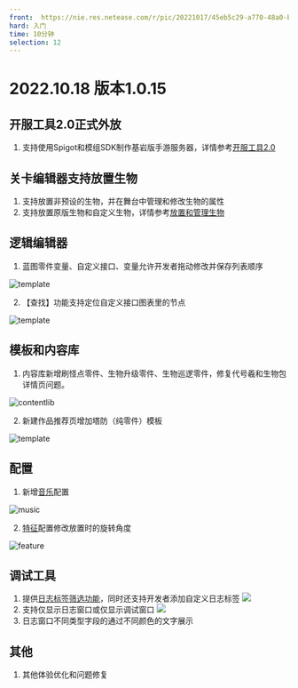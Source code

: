 ```yaml
---
front: 	https://nie.res.netease.com/r/pic/20221017/45eb5c29-a770-48a0-b4f5-52433c15b778.png
hard: 入门
time: 10分钟
selection: 12
---
```


# 2022.10.18 版本1.0.15

## 开服工具2.0正式外放

1. 支持使用Spigot和模组SDK制作基岩版手游服务器，详情参考[开服工具2.0](../../27-网络游戏/课程8：使用Spigot开服/10-支持基岩版客户端的Java版网络游戏概述.md)

## 关卡编辑器支持放置生物

1. 支持放置非预设的生物，并在舞台中管理和修改生物的属性
2. 支持放置原版生物和自定义生物，详情参考[放置和管理生物](../../20-玩法开发/11-组装简单玩法/4-放置和管理生物.md)

## 逻辑编辑器

1. 蓝图零件变量、自定义接口、变量允许开发者拖动修改并保存列表顺序

![template](./images/A1.gif)

2. 【查找】功能支持定位自定义接口图表里的节点

![template](./images/A5.png)

## 模板和内容库

1. 内容库新增刷怪点零件、生物升级零件、生物巡逻零件，修复代号羲和生物包详情页问题。

![contentlib](./images/221018/contentlib.png)

2. 新建作品推荐页增加塔防（纯零件）模板

![template](./images/221018/template.png)

## 配置

1. 新增[音乐](../../20-玩法开发/15-自定义游戏内容/8-自定义音乐.md)配置

![music](./images/221018/music.png)

2. [特征](../../20-玩法开发/15-自定义游戏内容/4-自定义维度/4-自定义特征.md)配置修改放置时的旋转角度

![feature](./images/221018/feature.png)

## 调试工具

1. 提供<a href="../../../mcguide/30-测试/1-使用调试工具进行手机和电脑端调试.html#_5-日志按标签过滤" rel="noopenner">日志标签筛选功能</a>，同时还支持开发者添加自定义日志标签
![](./images/F2.gif)
2. 支持仅显示日志窗口或仅显示调试窗口
![](./images/F3.gif)
3. 日志窗口不同类型字段的通过不同颜色的文字展示

## 其他

1. 其他体验优化和问题修复